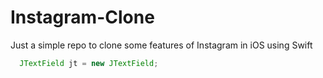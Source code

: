 # Instagram-Clone
Just a simple repo to clone some features of Instagram in iOS using Swift

```java
  JTextField jt = new JTextField;
```
